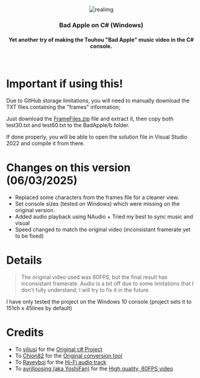 <div align=center>
  <img src="https://i.imgur.com/QOdbIqz.png" alt="realimg">

  ### Bad Apple on C# (Windows)
  #### Yet another try of making the Touhou "Bad Apple" music video in the C# console.
  
</div>
<br>

# Important if using this!
Due to GitHub storage limitations, you will need to manually download the TXT files containing the "frames" information;

Just download the [FrameFiles.zip](https://github.com/ggsplayz/BadApple/raw/main/FrameFiles.zip) file and extract it, then copy both test30.txt and test60.txt to the BadApple/b folder.

If done properly, you will be able to open the solution file in Visual Studio 2022 and compile it from there.

# Changes on this version (06/03/2025)
- Replaced some characters from the frames file for a cleaner view.
- Set console sizes (tested on Windows) which were missing on the original version.
- Added audio playback using NAudio + Tried my best to sync music and visual
- Speed changed to match the original video (inconsistant framerate yet to be fixed)
# Details

> The original video used was 60FPS, but the final result has inconsistant framerate. Audio is a bit off due to some limitations that I don't fully understand, I will try to fix it in the future. 

I have only tested the project on the Windows 10 console (project sets it to 151ch x 45lines by default)
# Credits
- To [viliusi](https://github.com/viliusi) for the [Original c# Project](https://github.com/viliusi/Bad-Apple-CSharp/)
- To [Chion82](https://github.com/Chion82) for the [Original conversion tool](https://github.com/Chion82/ASCII_bad_apple)
- To [Raveyboi](https://www.youtube.com/@Raveyboi) for the [Hi-Fi audio track](https://youtu.be/QOeShlDRSas?si=1HyQt2jEOSc0L3Kr)
- To [avrilloosing (aka YoshiFan)](https://www.youtube.com/@avrilloosing) for the [High quality, 60FPS video](https://youtu.be/ThHvx5a9IYA?si=cNUEm8068CthIZgs)

